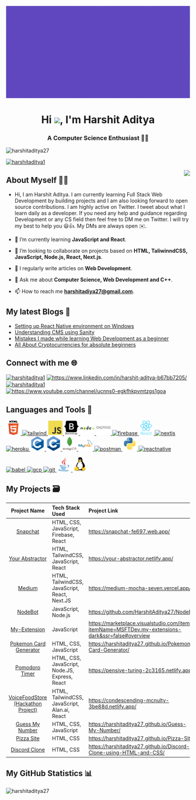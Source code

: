 <img src="full stack web developer.gif">
<h1 align="center">Hi <img src="https://github.com/TheDudeThatCode/TheDudeThatCode/blob/master/Assets/Hi.gif" width="29px">, I'm Harshit Aditya</h1>
<h3 align="center">A Computer Science Enthusiast 👨‍💻</h3>

<p align="left"> <img src="https://komarev.com/ghpvc/?username=harshitaditya27&label=Profile%20views&color=0e75b6&style=flat" alt="harshitaditya27" /> </p>

<p align="left"> <a href="https://twitter.com/harshitaditya1" target="blank"><img src="https://img.shields.io/twitter/follow/harshitaditya1?logo=twitter&style=for-the-badge" alt="harshitaditya1" /></a> </p>
<img align="right" src="https://media.giphy.com/media/4Zgy9QqzWU8C3ugvCa/giphy.gif">

## About Myself 👨‍🎓
- Hi, I am Harshit Aditya. I am currently learning Full Stack Web Development by building projects and I am also looking forward to open source contributions. I am highly active on Twitter. I tweet about what I learn daily as a developer. If you need any help and guidance regarding Development or any CS field then feel free to DM me on Twitter. I will try my best to help you 😃👍. My DMs are always open ✉️. 

- 🌱 I’m currently learning **JavaScript and React**.

- 👯 I’m looking to collaborate on projects based on **HTML, TaliwinndCSS, JavaScript, Node.js, React, Next.js**.

- 📝 I regularly write articles on **Web Development**.

- 💬 Ask me about **Computer Science, Web Development and C++**.

- 📫 How to reach me **harshitadiya27@gmail.com**.

## My latest Blogs 📒
<!-- BLOG-POST-LIST:START --> 
- [Setting up React Native environment on Windows](https://dev.to/harshitaditya1/setting-up-react-native-environment-on-windows-n09)
- [Understanding CMS using Sanity](https://dev.to/harshitaditya1/understanding-cms-using-sanity-4of)
- [Mistakes I made while learning Web Development as a beginner](https://dev.to/harshitaditya1/mistakes-i-made-while-learning-web-development-as-a-beginner-4m7n)
- [All About Cryptocurrencies for absolute beginners](https://dev.to/harshitaditya1/all-about-cryptocurrcies-for-absolute-beginners-m2)
<!-- BLOG-POST-LIST:END -->

## Connect with me 🌐
<p align="left">
<a href="https://twitter.com/harshitaditya1" target="blank"><img align="center" src="https://raw.githubusercontent.com/rahuldkjain/github-profile-readme-generator/master/src/images/icons/Social/twitter.svg" alt="harshitaditya1" height="30" width="40" /></a>
<a href="https://www.linkedin.com/in/harshitaditya/" target="blank"><img align="center" src="https://raw.githubusercontent.com/rahuldkjain/github-profile-readme-generator/master/src/images/icons/Social/linked-in-alt.svg" alt="https://www.linkedin.com/in/harshit-aditya-b67bb7205/" height="30" width="40" /></a> 
<a href="https://dev.to/harshitaditya1" target="blank"><img align="center" src="https://cdn.jsdelivr.net/npm/simple-icons@3.0.1/icons/dev-dot-to.svg" alt="harshitaditya1" height="30" width="40" /></a> 
<a href="https://www.youtube.com/c/https://www.youtube.com/channel/ucnns0-egkfhkpvmtzgs1goa" target="blank"><img align="center" src="https://raw.githubusercontent.com/rahuldkjain/github-profile-readme-generator/master/src/images/icons/Social/youtube.svg" alt="https://www.youtube.com/channel/ucnns0-egkfhkpvmtzgs1goa" height="30" width="40" /></a>
</p>

## Languages and Tools 🧰
<p align="left">  
<a href="https://www.w3.org/html/" target="_blank"> <img src="https://raw.githubusercontent.com/devicons/devicon/master/icons/html5/html5-original-wordmark.svg" alt="html5" width="40" height="40"/> </a><a href="https://tailwindcss.com/" target="_blank"> <img src="https://www.vectorlogo.zone/logos/tailwindcss/tailwindcss-icon.svg" alt="tailwind" width="40" height="40"/> </a><a href="https://developer.mozilla.org/en-US/docs/Web/JavaScript" target="_blank"> <img src="https://raw.githubusercontent.com/devicons/devicon/master/icons/javascript/javascript-original.svg" alt="javascript" width="40" height="40"/> </a><a href="https://getbootstrap.com" target="_blank"> <img src="https://raw.githubusercontent.com/devicons/devicon/master/icons/bootstrap/bootstrap-plain-wordmark.svg" alt="bootstrap" width="40" height="40"/> </a> <a href="https://nodejs.org" target="_blank"> <img src="https://raw.githubusercontent.com/devicons/devicon/master/icons/nodejs/nodejs-original-wordmark.svg" alt="nodejs" width="40" height="40"/> </a> <a href="https://expressjs.com" target="_blank"> <img src="https://raw.githubusercontent.com/devicons/devicon/master/icons/express/express-original-wordmark.svg" alt="express" width="40" height="40"/> </a> <a href="https://firebase.google.com/" target="_blank"> <img src="https://www.vectorlogo.zone/logos/firebase/firebase-icon.svg" alt="firebase" width="40" height="40"/> </a>  <a href="https://reactjs.org/" target="_blank"> <img src="https://raw.githubusercontent.com/devicons/devicon/master/icons/react/react-original-wordmark.svg" alt="react" width="40" height="40"/> </a> <a href="https://nextjs.org/" target="_blank"> <img src="https://cdn.worldvectorlogo.com/logos/nextjs-3.svg" alt="nextjs" width="40" height="40"/> </a>  <a href="https://heroku.com" target="_blank"> <img src="https://www.vectorlogo.zone/logos/heroku/heroku-icon.svg" alt="heroku" width="40" height="40"/> </a>  <a href="https://www.cprogramming.com/" target="_blank"> <img src="https://raw.githubusercontent.com/devicons/devicon/master/icons/c/c-original.svg" alt="c" width="40" height="40"/> </a> <a href="https://www.w3schools.com/cpp/" target="_blank"> <img src="https://raw.githubusercontent.com/devicons/devicon/master/icons/cplusplus/cplusplus-original.svg" alt="cplusplus" width="40" height="40"/> </a> 
   <a href="https://www.mongodb.com/" target="_blank"> <img src="https://raw.githubusercontent.com/devicons/devicon/master/icons/mongodb/mongodb-original-wordmark.svg" alt="mongodb" width="40" height="40"/> </a> <a href="https://www.mysql.com/" target="_blank"> <img src="https://raw.githubusercontent.com/devicons/devicon/master/icons/mysql/mysql-original-wordmark.svg" alt="mysql" width="40" height="40"/> </a><a href="https://postman.com" target="_blank"> <img src="https://www.vectorlogo.zone/logos/getpostman/getpostman-icon.svg" alt="postman" width="40" height="40"/> </a> <a href="https://www.python.org" target="_blank"> <img src="https://raw.githubusercontent.com/devicons/devicon/master/icons/python/python-original.svg" alt="python" width="40" height="40"/> </a> <a href="https://reactnative.dev/" target="_blank"> <img src="https://reactnative.dev/img/header_logo.svg" alt="reactnative" width="40" height="40"/> </a>  </p><a href="https://babeljs.io/" target="_blank"> <img src="https://www.vectorlogo.zone/logos/babeljs/babeljs-icon.svg" alt="babel" width="40" height="40"/> </a><a href="https://cloud.google.com" target="_blank"> <img src="https://www.vectorlogo.zone/logos/google_cloud/google_cloud-icon.svg" alt="gcp" width="40" height="40"/> </a> <a href="https://git-scm.com/" target="_blank"> <img src="https://www.vectorlogo.zone/logos/git-scm/git-scm-icon.svg" alt="git" width="40" height="40"/>  <a href="https://www.java.com" target="_blank"> <img src="https://raw.githubusercontent.com/devicons/devicon/master/icons/java/java-original.svg" alt="java" width="40" height="40"/> </a><a href="https://www.linux.org/" target="_blank"> <img src="https://raw.githubusercontent.com/devicons/devicon/master/icons/linux/linux-original.svg" alt="linux" width="40" height="40"/> </a> 
 
## My Projects 🗃️

| Project Name      | Tech Stack Used |  Project Link | 
| :---:        |    :----   |       :----   | 
| [Snapchat](https://github.com/HarshitAditya27/Snapchat)     | HTML, CSS, JavaScript, Firebase, React|  https://snapchat-fe697.web.app/  
| [Your Abstractor](https://github.com/HarshitAditya27/Your-Abstractor)     | HTML, TailwindCSS, JavaScript, React|  https://your-abstractor.netlify.app/    
| [Medium](https://github.com/HarshitAditya27/Medium)     | HTML, TailwindCSS, JavaScript, React, Next.JS|  https://medium-mocha-seven.vercel.app/
| [NodeBot](https://github.com/HarshitAditya27/NodeBot)     | JavaScript, Node.js  | https://github.com/HarshitAditya27/NodeBot
| [My-Extension](https://github.com/HarshitAditya27/My-Extension)     |JavaScript | https://marketplace.visualstudio.com/items?itemName=MSFTDev.my-extensions-dark&ssr=false#overview  | [Music Player](https://harshitaditya27.github.io/Music-Player/)     | HTML, CSS, JavaScript | https://harshitaditya27.github.io/Music-Player/
| [Pokemon Card Generator](https://github.com/HarshitAditya27/Pokemon-Card-Generator)     | HTML, CSS, JavaScript |  https://harshitaditya27.github.io/Pokemon-Card-Generator/      
| [Pomodoro Timer](https://github.com/HarshitAditya27/Pomodoro-Timer)     | HTML, CSS, JavaScript, Node.JS, Express, React|  https://pensive-turing-2c3165.netlify.app/   
| [VoiceFoodStore (Hackathon Project)](https://github.com/HarshitAditya27/voicefoodstore) | HTML, TailwindCSS, JavaScript, Alan.ai, React | https://condescending-mcnulty-3be88d.netlify.app/
| [Guess My Number](https://github.com/HarshitAditya27/Guess-My-Number)   | HTML, CSS, JavaScript |https://harshitaditya27.github.io/Guess-My-Number/ |   
| [Pizza Site](https://github.com/HarshitAditya27/Pizza-Site) | HTML, CSS | https://harshitaditya27.github.io/Pizza-Site/ |
| [Discord Clone](https://github.com/HarshitAditya27/Discord-Clone-using-HTML-and-CSS) | HTML, CSS | https://harshitaditya27.github.io/Discord-Clone-using-HTML-and-CSS/ 

<!--|Amazon Clone| HTML, TailwindCSS, JavaScript, Node.JS, Express, React, WebHooks, Firebase, Next.JS |https://amazon1-fz2z3gsex-harshitaditya27.vercel.app/||
-->

## My GitHub Statistics 📊

<!--
<p>&nbsp;<img align="center" src="https://github-readme-stats.vercel.app/api?username=harshitaditya27&show_icons=true&locale=en" alt="harshitaditya27" /></p>
--> 

 <p><img align="center" src="https://github-readme-streak-stats.herokuapp.com/?user=harshitaditya27&" alt="harshitaditya27" /></p> 

<!-- ![](https://activity-graph.herokuapp.com/graph?username=harshitaditya27&theme=github) -->
